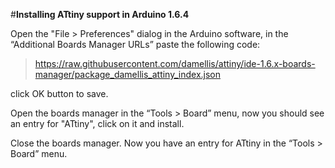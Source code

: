 #__Installing ATtiny support in Arduino 1.6.4__


Open the "File > Preferences" dialog in the Arduino software, in the “Additional Boards Manager URLs” paste the following code:
>https://raw.githubusercontent.com/damellis/attiny/ide-1.6.x-boards-manager/package_damellis_attiny_index.json

click OK button to save.

Open the boards manager in the “Tools > Board” menu, now you should see an entry for "ATtiny", click on it and install.

Close the boards manager. Now you have an entry for ATtiny in the “Tools > Board” menu.
